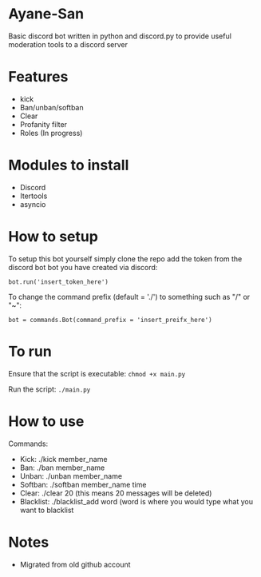 # Ayane-San
   Basic discord bot written in python and discord.py to provide useful moderation tools to a discord server

# Features
   - kick
   - Ban/unban/softban
   - Clear
   - Profanity filter
   - Roles (In progress)
 
# Modules to install
   - Discord
   - Itertools
   - asyncio
  
# How to setup
   To setup this bot yourself simply clone the repo add the token from the discord bot bot you have created via discord:
   
   ```
   bot.run('insert_token_here')
   ```
    
   To change the command prefix (default = './') to something such as "/" or "~":
   ```
   bot = commands.Bot(command_prefix = 'insert_preifx_here')
   ```
# To run
   Ensure that the script is executable: ```chmod +x main.py```
   
   Run the script: ```./main.py```
   
# How to use
   Commands:
   - Kick: ./kick member_name
   - Ban: ./ban  member_name
   - Unban: ./unban member_name
   - Softban: ./softban member_name time
   - Clear: ./clear 20 (this means 20 messages will be deleted)
   - Blacklist: ./blacklist_add word (word is where you would type what you want to blacklist

# Notes

- Migrated from old github account
